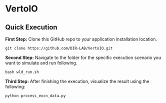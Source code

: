 # VertoIO

## Quick Execution

**First Step:** Clone this GitHub repo to your application installation location.
```
git clone https://github.com/DIR-LAB/VertoIO.git
```

**Second Step:** Navigate to the folder for the specific execution scenario you want to simulate and run following.
```
bash wld_run.sh
```

**Third Step:** After finishing the execution, visualize the result using the following:
```
python process_excn_data.py
```
